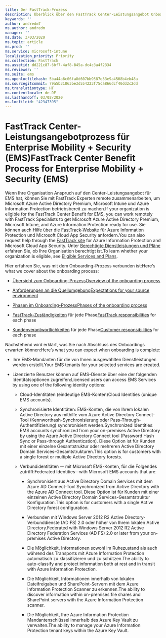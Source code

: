 ```yaml
---
title: Der FastTrack-Prozess
description: Überblick über den FastTrack Center-Leistungsangebot Onboarding Prozess
keywords: ''
author: andredm7
ms.author: andredm
manager: ''
ms.date: 3/03/2020
ms.topic: article
ms.prod: ''
ms.service: microsoft-intune
localization_priority: Priority
ms.collection: FastTrack
ms.assetid: dd221c87-6bf7-4af8-845a-dc4c3a4f2334
ms.reviewer: ''
ms.suite: ems
ms.openlocfilehash: 5ba44a6c06fa8d607bb9587e33e9a4508b4eb48a
ms.sourcegitcommit: 79a5b31863be3d554223f75ca866dcf40dd2c2dd
ms.translationtype: HT
ms.contentlocale: de-DE
ms.lasthandoff: 03/02/2020
ms.locfileid: "42347395"
---
```

# <a name="fasttrack-center-benefit-process-for-enterprise-mobility--security-ems"></a><span data-ttu-id="0f7f8-103">FastTrack Center-Leistungsangebotprozess für Enterprise Mobility + Security (EMS)</span><span class="sxs-lookup"><span data-stu-id="0f7f8-103">FastTrack Center Benefit Process for Enterprise Mobility + Security (EMS)</span></span>
<span data-ttu-id="0f7f8-104">Wenn Ihre Organisation Anspruch auf den Center-Leistungsangebot für EMS hat, können Sie mit FastTrack Experten remote zusammenarbeiten, um Microsoft Azure Active Directory Premium, Microsoft Intune und Azure Information Protection betriebsbereit zu machen.</span><span class="sxs-lookup"><span data-stu-id="0f7f8-104">If your organization is eligible for the FastTrack Center Benefit for EMS, you can work remotely with FastTrack Specialists to get Microsoft Azure Active Directory Premium, Microsoft Intune, and Azure Information Protection ready for use.</span></span> <span data-ttu-id="0f7f8-105">Sie können auch Hilfe über die [FastTrack-Website](https://www.microsoft.com/fasttrack/microsoft-365/ems) für Azure Information Protection und Microsoft Cloud App Security anfordern.</span><span class="sxs-lookup"><span data-stu-id="0f7f8-105">You can also request help through the [FastTrack site](https://www.microsoft.com/fasttrack/microsoft-365/ems) for Azure Information Protection and Microsoft Cloud App Security.</span></span> <span data-ttu-id="0f7f8-106">Unter [Berechtigte Dienstleistungen und Pläne](M365-eligible-services-and-plans.md) erfahren Sie, ob Ihre Organisation berechtigt ist.</span><span class="sxs-lookup"><span data-stu-id="0f7f8-106">To learn whether your organization is eligible, see [Eligible Services and Plans](M365-eligible-services-and-plans.md).</span></span>


<span data-ttu-id="0f7f8-107">Hier erfahren Sie, was mit dem Onboarding-Prozess verbunden ist:</span><span class="sxs-lookup"><span data-stu-id="0f7f8-107">Here's what we cover about the onboarding process:</span></span>

-   [<span data-ttu-id="0f7f8-108">Übersicht zum Onboarding-Prozess</span><span class="sxs-lookup"><span data-stu-id="0f7f8-108">Overview of the onboarding process</span></span>](EMS-fasttrack-benefit-overview.md)

-   [<span data-ttu-id="0f7f8-109">Anforderungen an die Quellumgebung</span><span class="sxs-lookup"><span data-stu-id="0f7f8-109">Expectations for your source environment</span></span>](EMS-source-environment-expectations.md)

-   [<span data-ttu-id="0f7f8-110">Phasen im Onboarding-Prozess</span><span class="sxs-lookup"><span data-stu-id="0f7f8-110">Phases of the onboarding process</span></span>](EMS-onboarding-phases.md)

-   <span data-ttu-id="0f7f8-111">[FastTrack-Zuständigkeiten](EMS-fasttrack-responsibilities.md) für jede Phase</span><span class="sxs-lookup"><span data-stu-id="0f7f8-111">[FastTrack responsibilities](EMS-fasttrack-responsibilities.md) for each phase</span></span>

-   <span data-ttu-id="0f7f8-112">[Kundenverantwortlichkeiten](EMS-your-responsibilities.md) für jede Phase</span><span class="sxs-lookup"><span data-stu-id="0f7f8-112">[Customer responsibilities](EMS-your-responsibilities.md) for each phase</span></span>

<span data-ttu-id="0f7f8-113">Nachstehend wird erklärt, was Sie nach Abschluss des Onboardings erwarten können:</span><span class="sxs-lookup"><span data-stu-id="0f7f8-113">Here’s what you can expect when onboarding is complete:</span></span>

-   <span data-ttu-id="0f7f8-114">Ihre EMS-Mandanten für die von Ihnen ausgewählten Dienstleistungen werden erstellt.</span><span class="sxs-lookup"><span data-stu-id="0f7f8-114">Your EMS tenants for your selected services are created.</span></span>

-   <span data-ttu-id="0f7f8-115">Lizenzierte Benutzer können auf EMS-Dienste über eine der folgenden Identitätsoptionen zugreifen:</span><span class="sxs-lookup"><span data-stu-id="0f7f8-115">Licensed users can access EMS Services by using one of the following identity options:</span></span>

    -   <span data-ttu-id="0f7f8-116">Cloud-Identitäten (eindeutige EMS-Konten)</span><span class="sxs-lookup"><span data-stu-id="0f7f8-116">Cloud Identities (unique EMS accounts).</span></span>

    -   <span data-ttu-id="0f7f8-117">Synchronisierte Identitäten: EMS-Konten, die von Ihrem lokalen Active Directory aus mithilfe vom Azure Active Directory Connect-Tool (Kennworthash-Synchronisierung oder Pass-Through-Authentifizierung) synchronisiert werden.</span><span class="sxs-lookup"><span data-stu-id="0f7f8-117">Synchronized Identities: EMS accounts synchronized from your on-premises Active Directory by using the Azure Active Directory Connect tool (Password Hash Sync or Pass-through Authentication).</span></span> <span data-ttu-id="0f7f8-118">Diese Option ist für Kunden mit einer einzelne Gesamtstruktur oder mehreren Active Directory Domain Services-Gesamtstrukturen.</span><span class="sxs-lookup"><span data-stu-id="0f7f8-118">This option is for customers with a single forest or multiple Active Directory forests.</span></span>

    -   <span data-ttu-id="0f7f8-119">Verbundidentitäten -- mit Microsoft EMS-Konten, für die Folgendes zutrifft:</span><span class="sxs-lookup"><span data-stu-id="0f7f8-119">Federated Identities--with Microsoft EMS accounts that are:</span></span>

        -   <span data-ttu-id="0f7f8-120">Synchronisiert aus Active Directory Domain Services mit dem Azure AD Connect-Tool.</span><span class="sxs-lookup"><span data-stu-id="0f7f8-120">Synchronized from Active Directory with the Azure AD Connect tool.</span></span> <span data-ttu-id="0f7f8-121">Diese Option ist für Kunden mit einer einzelnen Active Directory Domain Services-Gesamtstruktur Konfiguration.</span><span class="sxs-lookup"><span data-stu-id="0f7f8-121">This option is for customers with a single Active Directory forest configuration.</span></span>

        -   <span data-ttu-id="0f7f8-122">Verbunden mit Windows Server 2012 R2 Active Directory-Verbunddienste (AD FS) 2.0 oder höher von Ihrem lokalen Active Directory.</span><span class="sxs-lookup"><span data-stu-id="0f7f8-122">Federated with Windows Server 2012 R2 Active Directory Federation Services (AD FS) 2.0 or later from your on-premises Active Directory.</span></span>

        -   <span data-ttu-id="0f7f8-123">Die Möglichkeit, Informationen sowohl im Ruhezustand als auch während des Transports mit Azure Information Protection automatisch zu klassifizieren und zu schützen.</span><span class="sxs-lookup"><span data-stu-id="0f7f8-123">The ability to auto-classify and protect information both at rest and in transit with Azure Information Protection.</span></span> 

        -   <span data-ttu-id="0f7f8-124">Die Möglichkeit, Informationen innerhalb von lokalen Dateifreigaben und SharePoint-Servern mit dem Azure Information Protection Scanner zu erkennen.</span><span class="sxs-lookup"><span data-stu-id="0f7f8-124">The ability to discover information within on-premises file shares and SharePoint servers with the Azure Information Protection scanner.</span></span> 

        -   <span data-ttu-id="0f7f8-125">Die Möglichkeit, Ihre Azure Information Protection Mandantenschlüssel innerhalb des Azure Key Vault zu verwalten.</span><span class="sxs-lookup"><span data-stu-id="0f7f8-125">The ability to manage your Azure Information Protection tenant keys within the Azure Key Vault.</span></span> 

